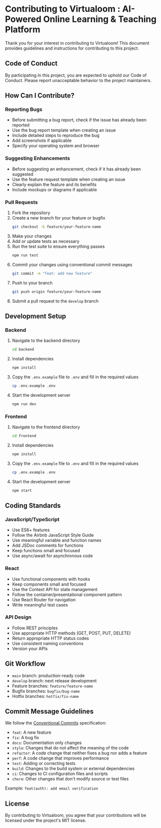 # Contributing to Virtualoom : AI-Powered Online Learning & Teaching Platform

Thank you for your interest in contributing to Virtualoom! This document provides guidelines and instructions for contributing to this project.

## Code of Conduct

By participating in this project, you are expected to uphold our Code of Conduct. Please report unacceptable behavior to the project maintainers.

## How Can I Contribute?

### Reporting Bugs

- Before submitting a bug report, check if the issue has already been reported
- Use the bug report template when creating an issue
- Include detailed steps to reproduce the bug
- Add screenshots if applicable
- Specify your operating system and browser

### Suggesting Enhancements

- Before suggesting an enhancement, check if it has already been suggested
- Use the feature request template when creating an issue
- Clearly explain the feature and its benefits
- Include mockups or diagrams if applicable

### Pull Requests

1. Fork the repository
2. Create a new branch for your feature or bugfix
   ```bash
   git checkout -b feature/your-feature-name
   ```
3. Make your changes
4. Add or update tests as necessary
5. Run the test suite to ensure everything passes
   ```bash
   npm run test
   ```
6. Commit your changes using conventional commit messages
   ```bash
   git commit -m "feat: add new feature"
   ```
7. Push to your branch
   ```bash
   git push origin feature/your-feature-name
   ```
8. Submit a pull request to the `develop` branch

## Development Setup

### Backend

1. Navigate to the backend directory
   ```bash
   cd backend
   ```

2. Install dependencies
   ```bash
   npm install
   ```

3. Copy the `.env.example` file to `.env` and fill in the required values
   ```bash
   cp .env.example .env
   ```

4. Start the development server
   ```bash
   npm run dev
   ```

### Frontend

1. Navigate to the frontend directory
   ```bash
   cd frontend
   ```

2. Install dependencies
   ```bash
   npm install
   ```

3. Copy the `.env.example` file to `.env` and fill in the required values
   ```bash
   cp .env.example .env
   ```

4. Start the development server
   ```bash
   npm start
   ```

## Coding Standards

### JavaScript/TypeScript

- Use ES6+ features
- Follow the Airbnb JavaScript Style Guide
- Use meaningful variable and function names
- Add JSDoc comments for functions
- Keep functions small and focused
- Use async/await for asynchronous code

### React

- Use functional components with hooks
- Keep components small and focused
- Use the Context API for state management
- Follow the container/presentational component pattern
- Use React Router for navigation
- Write meaningful test cases

### API Design

- Follow REST principles
- Use appropriate HTTP methods (GET, POST, PUT, DELETE)
- Return appropriate HTTP status codes
- Use consistent naming conventions
- Version your APIs

## Git Workflow

- `main` branch: production-ready code
- `develop` branch: next release development
- Feature branches: `feature/feature-name`
- Bugfix branches: `bugfix/bug-name`
- Hotfix branches: `hotfix/fix-name`

## Commit Message Guidelines

We follow the [Conventional Commits](https://www.conventionalcommits.org/) specification:

- `feat`: A new feature
- `fix`: A bug fix
- `docs`: Documentation only changes
- `style`: Changes that do not affect the meaning of the code
- `refactor`: A code change that neither fixes a bug nor adds a feature
- `perf`: A code change that improves performance
- `test`: Adding or correcting tests
- `build`: Changes to the build system or external dependencies
- `ci`: Changes to CI configuration files and scripts
- `chore`: Other changes that don't modify source or test files

Example: `feat(auth): add email verification`

## License

By contributing to Virtualoom, you agree that your contributions will be licensed under the project's MIT license.
